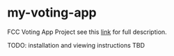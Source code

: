 # my-voting-app
FCC Voting App Project see this [link](https://www.freecodecamp.org/challenges/build-a-voting-app) for full description.

TODO: installation and viewing instructions TBD
